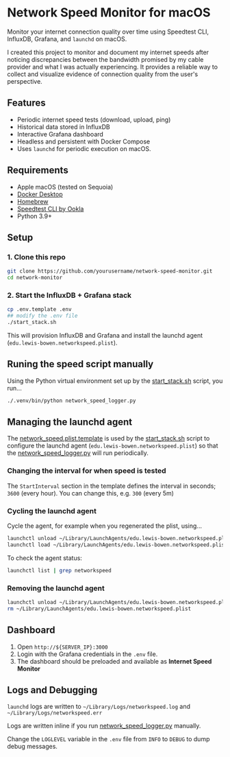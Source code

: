 # Network Speed Monitor for macOS

Monitor your internet connection quality over time using Speedtest CLI, InfluxDB, Grafana, and `launchd` on macOS.

I created this project to monitor and document my internet speeds after noticing discrepancies between the bandwidth promised by my cable provider and what I was actually experiencing. It provides a reliable way to collect and visualize evidence of connection quality from the user's perspective.

## Features

- Periodic internet speed tests (download, upload, ping)
- Historical data stored in InfluxDB
- Interactive Grafana dashboard
- Headless and persistent with Docker Compose
- Uses `launchd` for periodic execution on macOS.

## Requirements

- Apple macOS (tested on Sequoia)
- [Docker Desktop](https://www.docker.com/products/docker-desktop/)
- [Homebrew](https://brew.sh)
- [Speedtest CLI by Ookla](https://www.speedtest.net/apps/cli)
- Python 3.9+

## Setup

### 1. Clone this repo

```bash
git clone https://github.com/yourusername/network-speed-monitor.git
cd network-monitor
```

### 2. Start the InfluxDB + Grafana stack

```bash
cp .env.template .env
## modify the .env file
./start_stack.sh
```

This will provision InfluxDB and Grafana and install the launchd agent (`edu.lewis-bowen.networkspeed.plist`).

## Runing the speed script manually

Using the Python virtual environment set up by the [start_stack.sh](start_stack.sh) script, you run...

```bash
./.venv/bin/python network_speed_logger.py
```

## Managing the launchd agent

The [network_speed.plist.template](launchd/network_speed.plist.template) is used by the [start_stack.sh](start_stack.sh) script to configure the launchd agent (`edu.lewis-bowen.networkspeed.plist`) so that the [network_speed_logger.py](network_speed_logger.py) will run periodically.

### Changing the interval for when speed is tested

The `StartInterval` section in the template defines the interval in seconds; `3600` (every hour). You can change this, e.g. `300` (every 5m)

### Cycling the launchd agent

Cycle the agent, for example when you regenerated the plist, using...

```bash
launchctl unload ~/Library/LaunchAgents/edu.lewis-bowen.networkspeed.plist
launchctl load ~/Library/LaunchAgents/edu.lewis-bowen.networkspeed.plist
```

To check the agent status:

```bash
launchctl list | grep networkspeed
```

### Removing the launchd agent

```bash
launchctl unload ~/Library/LaunchAgents/edu.lewis-bowen.networkspeed.plist
rm ~/Library/LaunchAgents/edu.lewis-bowen.networkspeed.plist
```

## Dashboard

1. Open `http://${SERVER_IP}:3000`
2. Login with the Grafana credentials in the `.env` file.
3. The dashboard should be preloaded and available as **Internet Speed Monitor**

## Logs and Debugging

`launchd` logs are written to `~/Library/Logs/networkspeed.log` and `~/Library/Logs/networkspeed.err`

Logs are written inline if you run [network_speed_logger.py](network_speed_logger.py) manually.

Change the `LOGLEVEL` variable in the `.env` file from `INFO` to `DEBUG` to dump debug messages.
